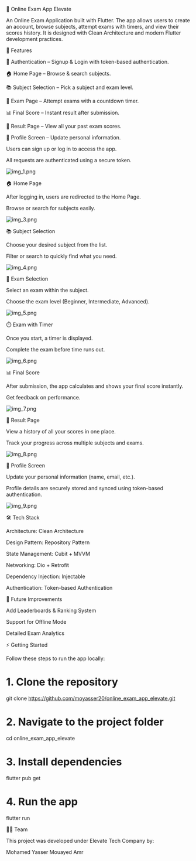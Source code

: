 📘 Online Exam App Elevate

An Online Exam Application built with Flutter. The app allows users to create an account, browse subjects, attempt exams with timers, and view their scores history. It is designed with Clean Architecture and modern Flutter development practices.

🚀 Features

🔑 Authentication – Signup & Login with token-based authentication.

🏠 Home Page – Browse & search subjects.

📚 Subject Selection – Pick a subject and exam level.

📝 Exam Page – Attempt exams with a countdown timer.

📊 Final Score – Instant result after submission.

📑 Result Page – View all your past exam scores.

👤 Profile Screen – Update personal information.


Users can sign up or log in to access the app.

All requests are authenticated using a secure token.

![img_1.png](readme_images/img_1.png)

🏠 Home Page

After logging in, users are redirected to the Home Page.

Browse or search for subjects easily.

![img_3.png](readme_images/img_3.png)

📚 Subject Selection

Choose your desired subject from the list.

Filter or search to quickly find what you need.

![img_4.png](readme_images/img_4.png)

📝 Exam Selection

Select an exam within the subject.

Choose the exam level (Beginner, Intermediate, Advanced).

![img_5.png](readme_images/img_5.png)

⏱️ Exam with Timer

Once you start, a timer is displayed.

Complete the exam before time runs out.

![img_6.png](readme_images/img_6.png)

📊 Final Score

After submission, the app calculates and shows your final score instantly.

Get feedback on performance.

![img_7.png](readme_images/img_7.png)

📑 Result Page

View a history of all your scores in one place.

Track your progress across multiple subjects and exams.

![img_8.png](readme_images/img_8.png)

👤 Profile Screen


Update your personal information (name, email, etc.).

Profile details are securely stored and synced using token-based authentication.

![img_9.png](readme_images/img_9.png)

🛠️ Tech Stack

Architecture: Clean Architecture

Design Pattern: Repository Pattern

State Management: Cubit + MVVM

Networking: Dio + Retrofit

Dependency Injection: Injectable

Authentication: Token-based Authentication

📌 Future Improvements

Add Leaderboards & Ranking System

Support for Offline Mode

Detailed Exam Analytics

⚡ Getting Started

Follow these steps to run the app locally:

# 1. Clone the repository
git clone https://github.com/moyasser20/online_exam_app_elevate.git

# 2. Navigate to the project folder
cd online_exam_app_elevate

# 3. Install dependencies
flutter pub get

# 4. Run the app
flutter run


👨‍💻 Team

This project was developed under Elevate Tech Company by:

Mohamed Yasser
Mouayed Amr
